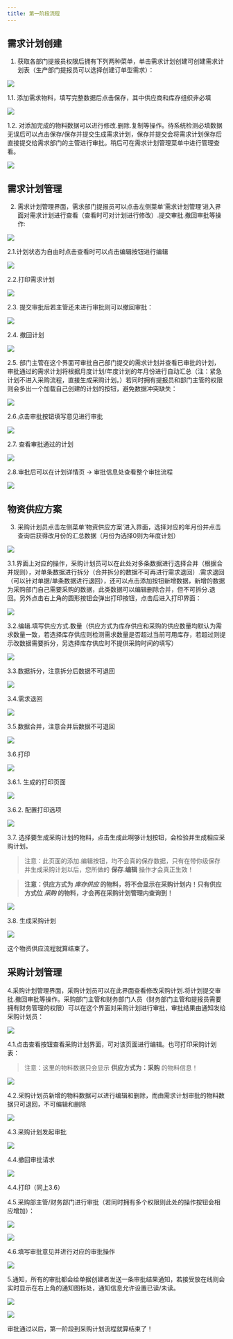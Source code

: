 ```yaml
---
title: 第一阶段流程
---
```


## 需求计划创建

1. 获取各部门提报员权限后拥有下列两种菜单，单击需求计划创建可创建需求计划表（生产部门提报员可以选择创建订单型需求）：

![](http://image.japoul.cn/J__%7DM%7B_U%7BEUMEQLOGAUQ07X.png)

1.1. 添加需求物料，填写完整数据后点击保存，其中供应商和库存组织非必填

![](http://image.japoul.cn/docs/%E5%9B%BE%E7%89%879.png)

1.2. 对添加完成的物料数据可以进行修改.删除.复制等操作。待系统检测必填数据无误后可以点击保存/保存并提交生成需求计划，保存并提交会将需求计划保存后直接提交给需求部门的主管进行审批。稍后可在需求计划管理菜单中进行管理查看。

![](http://image.japoul.cn/00%25AU0FE%7B%5B%28B5UI@ETMM_E0.png)

## 需求计划管理

2. 需求计划管理界面，需求部门提报员可以点击左侧菜单‘需求计划管理’进入界面对需求计划进行查看（查看时可对计划进行修改）.提交审批.撤回审批等操作:

![](http://image.japoul.cn/6S5ML3VSCFO5$L26PPYUIIA.png)

2.1.计划状态为自由时点击查看时可以点击编辑按钮进行编辑

![](http://image.japoul.cn/USQ6~63RJ5XFJ0GO~SD5%60%28E.png)

2.2.打印需求计划

![](http://image.japoul.cn/@HWQLQLPND_2YMZ%7DBK9SE27.png)

2.3. 提交审批后若主管还未进行审批则可以撤回审批：

![](http://image.japoul.cn/@DBD10@ITGE03GB45%60A7K%60Y.png)

2.4. 撤回计划

![](http://image.japoul.cn/I9P43%292_50DEI3I8$R@EZ5D.png)

2.5. 部门主管在这个界面可审批自己部门提交的需求计划并查看已审批的计划，审批通过的需求计划将根据月度计划/年度计划的年月份进行自动汇总（注：紧急计划不进入采购流程，直接生成采购计划。）若同时拥有提报员和部门主管的权限则会多出一个加载自己创建的计划的按钮，避免数据冲突缺失：

![](http://image.japoul.cn/8QZ%29$%28USP7%5B%28XQ1ETWES0ZP.png)

2.6.点击审批按钮填写意见进行审批

![](http://image.japoul.cn/Z%5BF8H%286N_%25$U2H2U6J_038H.png)

2.7. 查看审批通过的计划

![](http://image.japoul.cn/L3%7BI~2_AJ5_R$%5BDU@8~LKH6.png)

2.8.审批后可以在计划详情页 -> 审批信息处查看整个审批流程

![](http://image.japoul.cn/RD_J6GWIIRN%29%7BMPW@WJ%60%28%29J.png)

## 物资供应方案

3. 采购计划员点击左侧菜单‘物资供应方案’进入界面，选择对应的年月份并点击查询后获得改月份的汇总数据（月份为选择0则为年度计划）

![](http://image.japoul.cn/docs/%E5%9B%BE%E7%89%8716.png)

3.1.界面上对应的操作，采购计划员可以在此处对多条数据进行选择合并（根据合并规则），对单条数据进行拆分（合并拆分的数据不可再进行需求退回）.需求退回（可以针对单据/单条数据进行退回），还可以点击添加按钮新增数据，新增的数据为采购部门自己需要采购的数据，此类数据可以编辑删除合并，但不可拆分.退回。另外点击右上角的圆形按钮会弹出打印按钮，点击后进入打印界面：

![](http://image.japoul.cn/docs/1%E5%9B%BE%E7%89%872.png)

3.2.编辑.填写供应方式.数量（供应方式为库存供应和采购的供应数量均默认为需求数量一致，若选择库存供应则检测需求数量是否超过当前可用库存，若超过则提示改数据需要拆分，另选择库存供应时不提供采购时间的填写）

![](http://image.japoul.cn/docs/1%E5%9B%BE%E7%89%873.png)

3.3.数据拆分，注意拆分后数据不可退回

![](http://image.japoul.cn/docs/1%E5%9B%BE%E7%89%874.png)

3.4.需求退回

![](http://image.japoul.cn/docs/1%E5%9B%BE%E7%89%875.png)

3.5.数据合并，注意合并后数据不可退回

![](http://image.japoul.cn/docs/1%E5%9B%BE%E7%89%876.png)

3.6.打印

![](http://image.japoul.cn/docs/1%E5%9B%BE%E7%89%877.png)

3.6.1. 生成的打印页面

![](http://image.japoul.cn/docs/1%E5%9B%BE%E7%89%878.png)

3.6.2. 配置打印选项

![](http://image.japoul.cn/docs/1%E5%9B%BE%E7%89%879.png)

3.7. 选择要生成采购计划的物料，点击生成此啊够计划按钮，会检验并生成相应采购计划。

> 注意：此页面的添加.编辑按钮，均不会真的保存数据，只有在带你级保存并生成采购计划以后，您所做的 **保存**.**编辑** 操作才会真正生效！

> **注意：供应方式为 *库存供应* 的物料，将不会显示在采购计划内！只有供应方式位 *采购* 的物料，才会再在采购计划管理内查询到！**

![](http://image.japoul.cn/docs/TIM%E5%9B%BE%E7%89%8720191121212029.png)

3.8. 生成采购计划

![](http://image.japoul.cn/docs/TIM%E5%9B%BE%E7%89%8720191121212038.png)

这个物资供应流程就算结束了。

## 采购计划管理

4.采购计划管理界面，采购计划员可以在此界面查看修改采购计划.将计划提交审批.撤回审批等操作。采购部门主管和财务部门人员（财务部门主管和提报员需要拥有财务管理的权限）可以在这个界面对采购计划进行审批，审批结果由通知发给采购计划员：

![](http://image.japoul.cn/N8Y3FEQ3_%29KN%5DMK0%5D4%254GQE.png)

4.1.点击查看按钮查看采购计划界面，可对该页面进行编辑。也可打印采购计划表：

> 注意：这里的物料数据只会显示 **供应方式为：采购** 的物料信息！

![](http://image.japoul.cn/docs/1%E5%9B%BE%E7%89%8711.png)

4.2.采购计划员新增的物料数据可以进行编辑和删除，而由需求计划审批的物料数据只可退回，不可编辑和删除

![](http://image.japoul.cn/IT211$LB7%7DQKJ%5B732AKZS%7D1.png)

4.3.采购计划发起审批

![](http://image.japoul.cn/I%5D1O~MS528V~9C%60%5DRX5$MA2.png)

4.4.撤回审批请求

![](http://image.japoul.cn/I%5D1O~MS528V~9C%60%5DRX5$MA2.png)

4.4.打印（同上3.6）

4.5.采购部主管/财务部门进行审批（若同时拥有多个权限则此处的操作按钮会相应增加）：

![](http://image.japoul.cn/V20YEGGRT0VZ%7D3XD%2928N%25EU.png)

![](http://image.japoul.cn/PB%5B8S%2519A%25%7BHD4D3S6W943X.png)

4.6.填写审批意见并进行对应的审批操作

![](http://image.japoul.cn/C%7DO%25_~A48$_@%7B@%28N$13X~HJ.png)

5.通知，所有的审批都会给单据创建者发送一条审批结果通知，若接受放在线则会实时显示在右上角的通知图标处，通知信息允许设置已读/未读。
  
![](http://image.japoul.cn/%25%28IC~%5DKX0Q_5I0WXQH4$U34.png)
  
![](http://image.japoul.cn/L%7B%7DUO6JV6RQV3%5D8TR9OSSHE.png)

审批通过以后，第一阶段到采购计划流程就算结束了！
